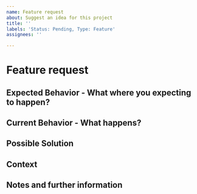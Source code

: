 ```yaml
---
name: Feature request
about: Suggest an idea for this project
title: ''
labels: 'Status: Pending, Type: Feature'
assignees: ''

---
```


<!--- Provide a general summary of the Issue in the Title above -->

<!--
*Remember, an Issue is not the place to ask questions. Please check out our contribution guidelines. 
Before you open an Issue, please check if a similar Issue already exists or has been closed before.*

*Delete the above section and the instructions in the sections below before submitting*
-->

# Feature request

## Expected Behavior - What where you expecting to happen?
<!--- Tell us how the change/improvement should work -->

## Current Behavior - What happens?
<!--- Explain the difference from current behavior -->

## Possible Solution
<!--- Not mandatory, but suggest ideas how to implement the addition or change -->

## Context
<!--- Providing context helps us come up with a solution that is most useful in the real world -->

## Notes and further information

